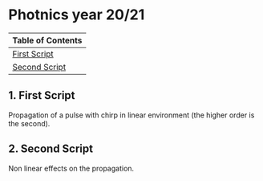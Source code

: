# Photnics year 20/21
| Table of Contents|
|--------|
| [First Script](#uno)|
| [Second Script](#due)|

<a name="uno"></a>
## 1. First Script

Propagation of a pulse with chirp in linear environment (the higher order is the second).
<a name="due"></a>
## 2. Second Script

Non linear effects on the propagation.
